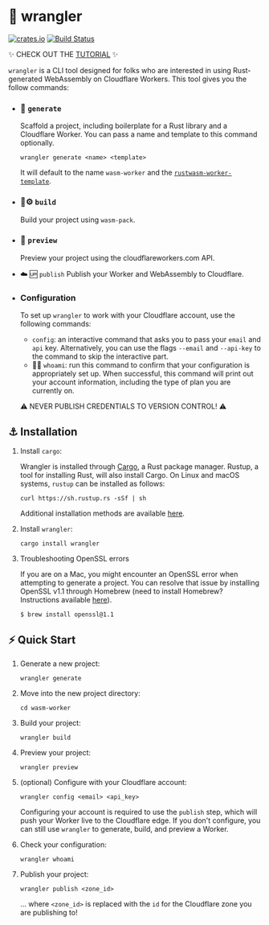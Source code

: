 # 🤠 wrangler

[![crates.io](https://meritbadge.herokuapp.com/wrangler)](https://crates.io/crates/wrangler)
[![Build Status](https://dev.azure.com/ashleygwilliams/wrangler/_apis/build/status/cloudflare.wrangler?branchName=master)](https://dev.azure.com/ashleygwilliams/wrangler/_build/latest?definitionId=1&branchName=master)

✨ CHECK OUT THE [TUTORIAL](https://developers.cloudflare.com/workers/webassembly/tutorial/) ✨

`wrangler` is a CLI tool designed for folks who are interested in using Rust-generated WebAssembly on
Cloudflare Workers. This tool gives you the follow commands:

  - ### 👯 `generate` 
    Scaffold  a project, including boilerplate for a Rust library and a Cloudflare Worker.
    You can pass a name and template to this command optionally. 

    ```
    wrangler generate <name> <template>
    ```

    It will default to the name `wasm-worker` and the [`rustwasm-worker-template`](https://github.com/cloudflare/rustwasm-worker-template).
  - ### 🦀⚙️ `build`
    Build your project using `wasm-pack`.
  - ### 🔬 `preview`
    Preview your project using the cloudflareworkers.com API.
  - ☁️ 🆙 `publish`
    Publish your Worker and WebAssembly to Cloudflare.
  - ### Configuration
    To set up `wrangler` to work with your Cloudflare account, use the following commands:

    - `config`: an interactive command that asks you to pass your `email` and `api` key. Alternatively, 
       you can use the flags `--email` and `--api-key` to the command to skip the interactive part.
    - 🕵️‍♀️ `whoami`: run this command to confirm that your configuration is appropriately set up.
       When successful,
       this command will print out your account information, including the type of plan you are
       currently on.

    ⚠️ NEVER PUBLISH CREDENTIALS TO VERSION CONTROL! ⚠️

## ⚓ Installation

1. Install `cargo`:

    Wrangler is installed through [Cargo](https://github.com/rust-lang/cargo#compiling-from-source), a Rust package manager. Rustup, a tool for installing Rust, will also install Cargo. On Linux and macOS systems, `rustup` can be installed as follows:

    ```
    curl https://sh.rustup.rs -sSf | sh
    ```

    Additional installation methods are available [here](https://forge.rust-lang.org/other-installation-methods.html).

1. Install `wrangler`:

    ```
    cargo install wrangler
    ```

1. Troubleshooting OpenSSL errors

    If you are on a Mac, you might encounter an OpenSSL error when attempting to generate a project. You can resolve that issue by installing OpenSSL v1.1 through Homebrew (need to install Homebrew? Instructions available [here](https://brew.sh/)).

    ```
    $ brew install openssl@1.1
    ```

## ⚡ Quick Start

1. Generate a new project:

    ```
    wrangler generate
    ```

1. Move into the new project directory:

    ```
    cd wasm-worker
    ```

1. Build your project:

    ```
    wrangler build
    ```

1. Preview your project:

    ```
    wrangler preview
    ```

1. (optional) Configure with your Cloudflare account:

    ```
    wrangler config <email> <api_key>
    ```

    Configuring your account is required to use the `publish` step, which will push your Worker live to the
    Cloudflare edge. If you don't configure, you can still use `wrangler` to generate, build, and preview
    a Worker.

1. Check your configuration:

    ```
    wrangler whoami
    ```

1. Publish your project:

    ```
    wrangler publish <zone_id>
    ```

    ... where `<zone_id>` is replaced with the `id` for the Cloudflare zone you are publishing to!
